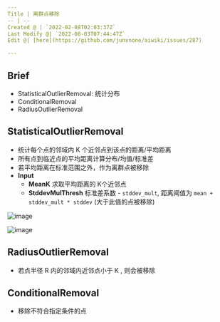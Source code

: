 ```yaml
---
Title | 离群点移除
-- | --
Created @ | `2022-02-08T02:03:37Z`
Last Modify @| `2022-08-03T07:44:47Z`
Edit @| [here](https://github.com/junxnone/aiwiki/issues/287)

---
```

## Brief
- StatisticalOutlierRemoval: 统计分布
- ConditionalRemoval
- RadiusOutlierRemoval

## StatisticalOutlierRemoval

- 统计每个点的邻域内 K 个近邻点到该点的距离/平均距离
- 所有点到临近点的平均距离计算分布/均值/标准差
- 若平均距离在标准范围之外，作为离群点被移除
- **Input**
  - **MeanK** 求取平均距离的 K个近邻点
  - **StddevMulThresh** 标准差系数 - `stddev_mult`,  距离阈值为 `mean + stddev_mult * stddev` (大于此值的点被移除)

![image](https://user-images.githubusercontent.com/2216970/182543575-66dd27f0-f0ec-4051-acc4-0bea24c4c6ed.png)

![image](https://user-images.githubusercontent.com/2216970/182552737-a1f425ba-48b1-4c2b-aa81-352969a800c3.png)

## RadiusOutlierRemoval

- 若点半径 R 内的邻域内近邻点小于 K , 则会被移除

## ConditionalRemoval

- 移除不符合指定条件的点
